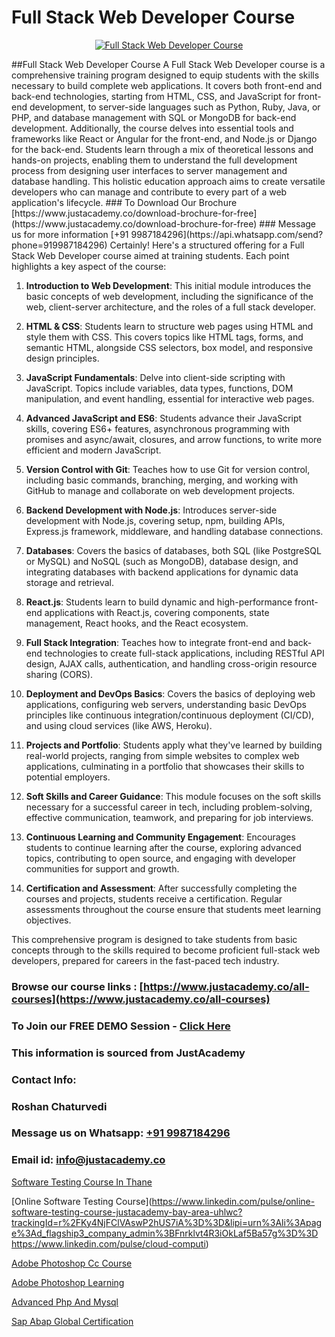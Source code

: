 # Full Stack Web Developer Course

<p align="center">
  <a href="https://justacademy.co/program-detail/full-stack-web-development">
    <img src="https://justacademy.co/storage2/program_images/1704700371.webp" alt="Full Stack Web Developer Course">
  </a>
</p>
##Full Stack Web Developer Course
A Full Stack Web Developer course is a comprehensive training program designed to equip students with the skills necessary to build complete web applications. It covers both front-end and back-end technologies, starting from HTML, CSS, and JavaScript for front-end development, to server-side languages such as Python, Ruby, Java, or PHP, and database management with SQL or MongoDB for back-end development. Additionally, the course delves into essential tools and frameworks like React or Angular for the front-end, and Node.js or Django for the back-end. Students learn through a mix of theoretical lessons and hands-on projects, enabling them to understand the full development process from designing user interfaces to server management and database handling. This holistic education approach aims to create versatile developers who can manage and contribute to every part of a web application's lifecycle.
### To Download Our Brochure [https://www.justacademy.co/download-brochure-for-free](https://www.justacademy.co/download-brochure-for-free)
### Message us for more information [+91 9987184296](https://api.whatsapp.com/send?phone=919987184296)
Certainly! Here's a structured offering for a Full Stack Web Developer course aimed at training students. Each point highlights a key aspect of the course:

1) **Introduction to Web Development**: This initial module introduces the basic concepts of web development, including the significance of the web, client-server architecture, and the roles of a full stack developer. 

2) **HTML & CSS**: Students learn to structure web pages using HTML and style them with CSS. This covers topics like HTML tags, forms, and semantic HTML, alongside CSS selectors, box model, and responsive design principles.

3) **JavaScript Fundamentals**: Delve into client-side scripting with JavaScript. Topics include variables, data types, functions, DOM manipulation, and event handling, essential for interactive web pages.

4) **Advanced JavaScript and ES6**: Students advance their JavaScript skills, covering ES6+ features, asynchronous programming with promises and async/await, closures, and arrow functions, to write more efficient and modern JavaScript.

5) **Version Control with Git**: Teaches how to use Git for version control, including basic commands, branching, merging, and working with GitHub to manage and collaborate on web development projects.

6) **Backend Development with Node.js**: Introduces server-side development with Node.js, covering setup, npm, building APIs, Express.js framework, middleware, and handling database connections.

7) **Databases**: Covers the basics of databases, both SQL (like PostgreSQL or MySQL) and NoSQL (such as MongoDB), database design, and integrating databases with backend applications for dynamic data storage and retrieval.

8) **React.js**: Students learn to build dynamic and high-performance front-end applications with React.js, covering components, state management, React hooks, and the React ecosystem.

9) **Full Stack Integration**: Teaches how to integrate front-end and back-end technologies to create full-stack applications, including RESTful API design, AJAX calls, authentication, and handling cross-origin resource sharing (CORS).

10) **Deployment and DevOps Basics**: Covers the basics of deploying web applications, configuring web servers, understanding basic DevOps principles like continuous integration/continuous deployment (CI/CD), and using cloud services (like AWS, Heroku).

11) **Projects and Portfolio**: Students apply what they've learned by building real-world projects, ranging from simple websites to complex web applications, culminating in a portfolio that showcases their skills to potential employers.

12) **Soft Skills and Career Guidance**: This module focuses on the soft skills necessary for a successful career in tech, including problem-solving, effective communication, teamwork, and preparing for job interviews.

13) **Continuous Learning and Community Engagement**: Encourages students to continue learning after the course, exploring advanced topics, contributing to open source, and engaging with developer communities for support and growth.

14) **Certification and Assessment**: After successfully completing the courses and projects, students receive a certification. Regular assessments throughout the course ensure that students meet learning objectives. 

This comprehensive program is designed to take students from basic concepts through to the skills required to become proficient full-stack web developers, prepared for careers in the fast-paced tech industry.

### Browse our course links : [https://www.justacademy.co/all-courses](https://www.justacademy.co/all-courses) 
### To Join our FREE DEMO Session - [Click Here](https://www.justacademy.co/register-for-course-demo)


### This information is sourced from JustAcademy
### Contact Info:
### Roshan Chaturvedi
### Message us on Whatsapp: [+91 9987184296](https://api.whatsapp.com/send?phone=919987184296)
### Email id: [info@justacademy.co](mailto:info@justacademy.co)
                
[Software Testing Course In Thane](https://www.linkedin.com/pulse/software-testing-course-thane-justacademy-mumbai-0mmjc?trackingId=YOAa90weGhDD6qjc0UeJhQ%3D%3D&lipi=urn%3Ali%3Apage%3Ad_flagship3_showcase_admin%3Bg4dhde8RQGS1iNfJqpjAaA%3D%3D)

[Online Software Testing Course](https://www.linkedin.com/pulse/online-software-testing-course-justacademy-bay-area-uhlwc?trackingId=r%2FKy4NjFClVAswP2hUS7iA%3D%3D&lipi=urn%3Ali%3Apage%3Ad_flagship3_company_admin%3BFnrklvt4R3iOkLaf5Ba57g%3D%3D
https://www.linkedin.com/pulse/cloud-computi)

[Adobe Photoshop Cc Course](https://medium.com/@AkashSingh2052/adobe-photoshop-cc-course-55c8d93c21c0)

[Adobe Photoshop Learning](https://medium.com/@shivamja27/adobe-photoshop-learning-11267c5151fa)

[Advanced Php And Mysql](https://justacademyin.github.io/justacademy/advanced-php-and-mysql)

[Sap Abap Global Certification](https://justacademyin.github.io/justacademy/sap-abap-global-certification)


